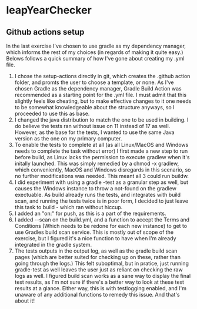 # leapYearChecker

## Github actions setup
In the last exercise I've chosen to use gradle as my dependency manager, which informs the rest of my choices (in regards of making it quite easy.) Belows follows a quick summary of how I've gone about creating my .yml file.
1. I chose the setup-actions directly in git, which creates the .github action folder, and promts the user to choose a template, or none. As I've chosen Gradle as the dependency manager, Gradle Build Action was recommended as a starting point for the .yml file. I must admit that this slightly feels like cheating, but to make effective changes to it one needs to be somewhat knowledgeable about the structure anyways, so I proceeded to use this as base.
2. I changed the java distribution to match the one to be used in building. I do believe the tests ran without issue on 11 instead of 17 as well. However, as the base for the tests, I wanted to use the same Java version as the one on my primary computer.
3. To enable the tests to complete at all (as all Linux/MacOS and Windows needs to complete the task without error) I first made a new step to run before build, as Linux lacks the permission to execute gradlew when it's initally launched. This was simply remedied by a chmod -x gradlew, which conveniently, MacOS and Windows disregards in this scenario, so no further modifications was needed. This meant all 3 could run buildw.
4. I did experiment with using a gradle -test as a granular step as well, but causes the Windows instance to throw a not-found on the gradlew exectuable. As build already runs the tests, and integrates with build scan, and running the tests twice is in poor form, I decided to just leave this task to build - which ran without hiccup.
4. I added an "on:" for push, as this is a part of the requirements.
5. I added --scan on the build.yml, and a function to accept the Terms and Conditions (Which needs to be redone for each new instance) to get to use Gradles build scan service. This is mostly out of scope of the exercise, but I figured it's a nice function to have when I'm already integrated in the gradle system.
6. The tests outputs in the output log, as well as the gradle build scan pages (which are better suited for checking up on these, rather than going through the logs.) This felt suboptimal, but in pratice, just running gradle-test as well leaves the user just as reliant on checking the raw logs as well. I figured build scan works as a sane way to display the final test results, as I'm not sure if there's a better way to look at these test results at a glance.
Either way, this is with testlogging enabled, and I'm unaware of any additional functions to remedy this issue.
And that's about it!
